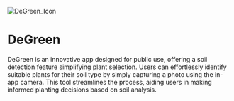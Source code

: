 ![DeGreen_Icon](https://github.com/Elephantwanttofly/Degreen/assets/89914435/f4f5890e-e2ff-4425-888a-29c237495e94)
# DeGreen
DeGreen is an innovative app designed for public use, offering a soil detection feature simplifying plant selection. Users can effortlessly identify suitable plants for their soil type by simply capturing a photo using the in-app camera. This tool streamlines the process, aiding users in making informed planting decisions based on soil analysis.
